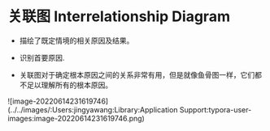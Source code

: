# 关联图 Interrelationship Diagram

* 描绘了既定情境的相关原因及结果。

* 识别首要原因.

* 关联图对于确定根本原因之间的关系非常有用，但是就像鱼骨图一样，它们都不足以理解所有的根本原因。

![image-20220614231619746](../../images/:Users:jingyawang:Library:Application Support:typora-user-images:image-20220614231619746.png)